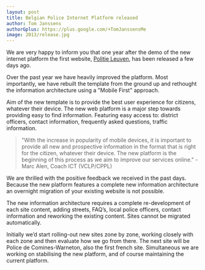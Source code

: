 ```yaml
---
layout: post
title: Belgian Police Internet Platform released
author: Tom Janssens
authorGplus: https://plus.google.com/+TomJanssensMe
image: 2013/release.jpg
---
```


We are very happy to inform you that one year after the demo of the new internet platform the first website, [Politie Leuven](http://www.lokalepolitie.be/5388), has been released a few days ago.

<!--more-->

Over the past year we have heavily improved the platform. Most importantly, we have rebuilt the template from the ground up and rethought the information architecture using a "Mobile First" approach.

Aim of the new template is to provide the best user experience for citizens, whatever their device. The new web platform is a major step towards providing easy to find information. Featuring easy access to: district officers, contact information, frequently asked questions, traffic information.

> "With the increase in popularity of mobile devices, it is important to provide all new and prospective information in the format that is right for the citizen, whatever their device. The new platform is the beginning of this process as we aim to improve our services online." - Marc Alen, Coach ICT (VCLP/CPPL)

We are thrilled with the positive feedback we received in the past days. Because the new platform features a complete new information architecture an overnight migration of your existing website is not possible.

The new information architecture requires a complete re-development of each site content, adding streets, FAQ’s, local police officers, contact information and reworking the existing content. Sites cannot be migrated automatically.

Initially we’d start rolling-out new sites zone by zone, working closely with each zone and then evaluate how we go from there. The next site will be Police de Comines-Warneton, also the first french site. Simultaneous we are working on stabilising the new platform, and of course maintaining the current platform.